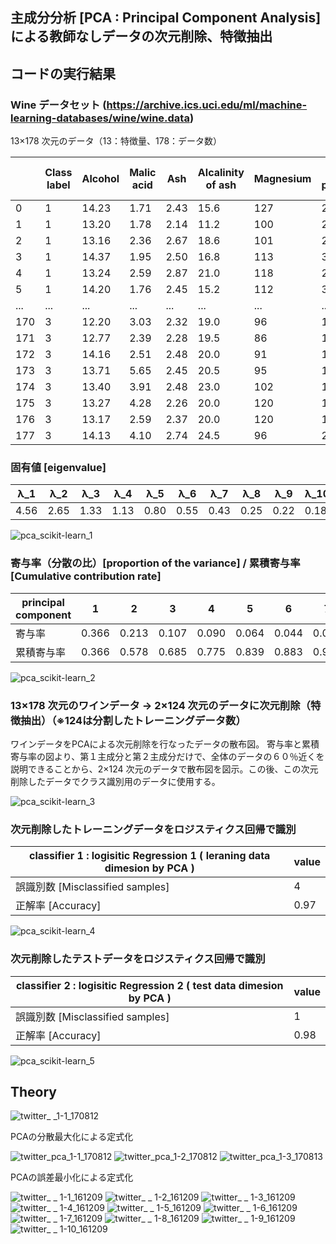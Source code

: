 ## 主成分分析 [PCA : Principal Component Analysis] による教師なしデータの次元削除、特徴抽出

## コードの実行結果

### Wine データセット (https://archive.ics.uci.edu/ml/machine-learning-databases/wine/wine.data)

13×178 次元のデータ（13：特徴量、178：データ数）

||Class label  |Alcohol  |Malic acid   |Ash  |Alcalinity of ash|Magnesium |Total phenols|Flavanoids|Nonflavanoid phenols|Proanthocyanins|Color intensity|Hue|OD280/OD315 of diluted wines|Proline|
|---|---|---|---|---|---|---|---|---|---|---|---|---|---|---|
|0 |1 |14.23 |1.71  |2.43 |15.6 |127 |2.80|3.06|0.28|2.29|5.640000|1.04|3.92|1065|
|1 |1 |13.20 |1.78  |2.14 |11.2 |100 |2.65|2.76|0.26|1.28|4.380000|1.05|3.40|1050|
|2 |1 |13.16 |2.36  |2.67 |18.6 |101 |2.80|3.24|0.30|2.81|5.680000|1.03|3.17|1185|
|3 |1 |14.37 |1.95  |2.50 |16.8 |113 |3.85|3.49|0.24|2.18|7.800000|0.86|3.45|1480|
|4 |1 |13.24 |2.59  |2.87 |21.0 |118 |2.80|2.69|0.39|1.82|4.320000|1.04|2.93|735|  
|5 |1 |14.20 |1.76  |2.45 |15.2 |112 |3.27|3.39|0.34|1.97|6.750000|1.05|2.85|1450|
|...|...|...|...|...|...|...|...|...|...|...|...|...|...|...|
|170|3|12.20|3.03|2.32|19.0|96 |1.25|0.49|0.40|0.73|5.500000  |0.66|1.83|510|   
|171|3|12.77|2.39|2.28|19.5|86 |1.39|0.51|0.48|0.64|9.899999  |0.57|1.63|470|  
|172|3|14.16|2.51|2.48|20.0|91 |1.68|0.70|0.44|1.24|9.700000  |0.62|1.71|660|  
|173|3|13.71|5.65|2.45|20.5|95 |1.68|0.61|0.52|1.06|7.700000  |0.64|1.74|740|  
|174|3|13.40|3.91|2.48|23.0|102|1.80|0.75|0.43|1.41|7.300000  |0.70|1.56|750|  
|175|3|13.27|4.28|2.26|20.0|120|1.59|0.69|0.43|1.35|10.200000 |0.59|1.56|835|  
|176|3|13.17|2.59|2.37|20.0|120|1.65|0.68|0.53|1.46|9.300000  |0.60|1.62|840| 
|177|3|14.13|4.10|2.74|24.5|96 |2.05|0.76|0.56|1.35|9.200000  |0.61|1.60|560| 


### 固有値 [eigenvalue] 

|λ_1|λ_2|λ_3|λ_4|λ_5|λ_6|λ_7|λ_8|λ_9|λ_10|λ_11|λ_12|λ_13|
|---|---|---|---|---|---|---|---|---|---|---|---|---|
|4.56|2.65|1.33|1.13|0.80|0.55|0.43|0.25|0.22|0.18|0.16|0.12|0.11|

![pca_scikit-learn_1](https://user-images.githubusercontent.com/25688193/29246419-1b9440ae-8034-11e7-979c-566d42c37b5f.png)

### 寄与率（分散の比）[proportion of the variance] / 累積寄与率 [Cumulative contribution rate]

|principal component|1|2|3|4|5|6|7|8|9|10|11|12|13|
|---|---|---|---|---|---|---|---|---|---|---|---|---|---|
|寄与率|0.366|0.213|0.107|0.090|0.064|0.044|0.035|0.020|0.017|0.014|0.0125|0.009|0.0086|
|累積寄与率|0.366|0.578|0.685|0.775|0.839|0.883|0.918|0.938|0.955|0.970|0.982|0.991|1.000|

![pca_scikit-learn_2](https://user-images.githubusercontent.com/25688193/29246420-1ecbdf3e-8034-11e7-9732-1979c1d9c597.png)

### 13×178 次元のワインデータ → 2×124 次元のデータに次元削除（特徴抽出）（※124は分割したトレーニングデータ数）

ワインデータをPCAによる次元削除を行なったデータの散布図。
寄与率と累積寄与率の図より、第１主成分と第２主成分だけで、全体のデータの６０％近くを説明できることから、2×124 次元のデータで散布図を図示。この後、この次元削除したデータでクラス識別用のデータに使用する。

![pca_scikit-learn_3](https://user-images.githubusercontent.com/25688193/29248635-f33244ac-8057-11e7-9de8-89b925f16560.png)

### 次元削除したトレーニングデータをロジスティクス回帰で識別

|classifier 1 : logisitic Regression 1 ( leraning data dimesion by PCA  )|value|
|---|--|
|誤識別数 [Misclassified samples]|4|
|正解率 [Accuracy]|0.97|

![pca_scikit-learn_4](https://user-images.githubusercontent.com/25688193/29248838-06c82450-805d-11e7-8dc8-a3a2db61e9f6.png)

### 次元削除したテストデータをロジスティクス回帰で識別

|classifier 2 : logisitic Regression 2 ( test data dimesion by PCA  )|value|
|---|--|
|誤識別数 [Misclassified samples]|1|
|正解率 [Accuracy]|0.98|


![pca_scikit-learn_5](https://user-images.githubusercontent.com/25688193/29248839-0ba60bd6-805d-11e7-84f4-66ee85f076cb.png)

## Theory
![twitter_ _1-1_170812](https://user-images.githubusercontent.com/25688193/29239290-5fb880fa-7f86-11e7-8ccf-a4d5b7d5cb93.png)

PCAの分散最大化による定式化

![twitter_pca_1-1_170812](https://user-images.githubusercontent.com/25688193/29239293-62991898-7f86-11e7-9f89-eb3b8fcd02a9.png)
![twitter_pca_1-2_170812](https://user-images.githubusercontent.com/25688193/29240813-9eac90e6-7fa7-11e7-9205-836d275f4d64.png)
![twitter_pca_1-3_170813](https://user-images.githubusercontent.com/25688193/29246918-bf1356c2-8041-11e7-9bd8-0c708c562d4c.png)

PCAの誤差最小化による定式化

![twitter_ _ 1-1_161209](https://user-images.githubusercontent.com/25688193/29246920-c49d31d0-8041-11e7-8f4f-10d130c6c370.png)
![twitter_ _ 1-2_161209](https://user-images.githubusercontent.com/25688193/29246921-c49d4440-8041-11e7-950a-b26f7308112f.png)
![twitter_ _ 1-3_161209](https://user-images.githubusercontent.com/25688193/29246922-c49d4da0-8041-11e7-9688-a415b282b863.png)
![twitter_ _ 1-4_161209](https://user-images.githubusercontent.com/25688193/29246924-c49e1258-8041-11e7-84d2-351415a2b231.png)
![twitter_ _ 1-5_161209](https://user-images.githubusercontent.com/25688193/29246923-c49e004c-8041-11e7-9ce9-615cd35a1ed9.png)
![twitter_ _ 1-6_161209](https://user-images.githubusercontent.com/25688193/29246925-c4bf99c8-8041-11e7-9a04-20162af35f68.png)
![twitter_ _ 1-7_161209](https://user-images.githubusercontent.com/25688193/29246927-c4bff49a-8041-11e7-9c40-f054884f774e.png)
![twitter_ _ 1-8_161209](https://user-images.githubusercontent.com/25688193/29246926-c4bfbe26-8041-11e7-8243-bde1a5d99b93.png)
![twitter_ _ 1-9_161209](https://user-images.githubusercontent.com/25688193/29246928-c4c059bc-8041-11e7-843f-177faae564c5.png)
![twitter_ _ 1-10_161209](https://user-images.githubusercontent.com/25688193/29246919-c49cf012-8041-11e7-8102-e04e4d4e1a80.png)
